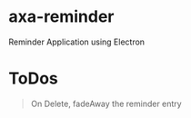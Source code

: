# axa-reminder
Reminder Application using Electron

ToDos
=====
> On Delete, fadeAway the reminder entry
